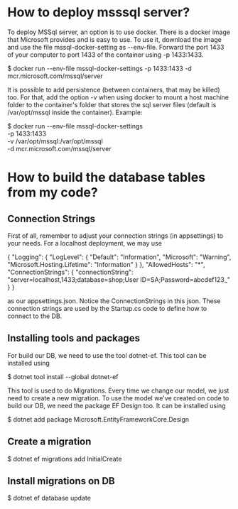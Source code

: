 # How to deploy msssql server?
To deploy MSSql server, an option is to use docker. There is a docker image that Microsoft provides and is easy to use. To use it, download the image and use the file mssql-docker-setting as --env-file. Forward the port 1433 of your computer to port 1433 of the container using -p 1433:1433. 

$ docker run --env-file mssql-docker-settings -p 1433:1433 -d mcr.microsoft.com/mssql/server

It is possible to add persistence (between containers, that may be killed) too. For that, add the option -v when using docker to mount a host machine folder to the container's folder that stores the sql server files (default is /var/opt/mssql inside the container). Example:

$ docker run --env-file mssql-docker-settings \
             -p 1433:1433 \
             -v /var/opt/mssql:/var/opt/mssql \
             -d mcr.microsoft.com/mssql/server

# How to build the database tables from my code?
## Connection Strings
First of all, remember to adjust your connection strings (in appsettings) to your needs. For a localhost deployment, we may use 

{
  "Logging": {
    "LogLevel": {
      "Default": "Information",
      "Microsoft": "Warning",
      "Microsoft.Hosting.Lifetime": "Information"
    }
  },
  "AllowedHosts": "*",
  "ConnectionStrings": {
    "connectionString": "server=localhost,1433;database=shop;User ID=SA;Password=abcdef123_"
  }
}

as our appsettings.json. Notice the ConnectionStrings in this json. These connection strings are used by the Startup.cs code to define how to connect to the DB.

## Installing tools and packages
For build our DB, we need to use the tool dotnet-ef. This tool can be installed using

$ dotnet tool install --global dotnet-ef

This tool is used to do Migrations. Every time we change our model, we just need to create a new migration. To use the model we've created on code to build our DB, we need the package EF Design too. It can be installed using

$ dotnet add package Microsoft.EntityFrameworkCore.Design

## Create a migration
$ dotnet ef migrations add InitialCreate
## Install migrations on DB
$ dotnet ef database update